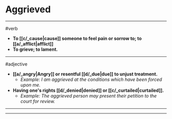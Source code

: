 # Aggrieved
---
#verb
- **To [[c/_cause|cause]] someone to feel pain or sorrow to; to [[a/_afflict|afflict]]**
- **To grieve; to lament.**
---
#adjective
- **[[a/_angry|Angry]] or resentful [[d/_due|due]] to unjust treatment.**
	- _Example: I am aggrieved at the conditions which have been forced upon me._
- **Having one's rights [[d/_denied|denied]] or [[c/_curtailed|curtailed]].**
	- _Example: The aggrieved person may present their petition to the court for review._
---
---
